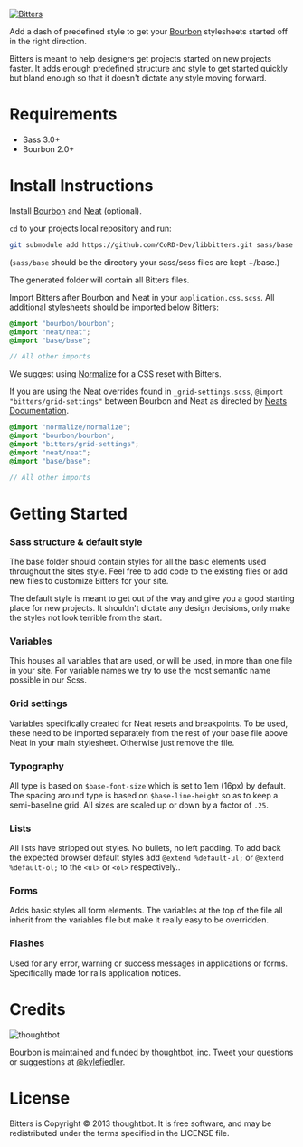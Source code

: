 [![Bitters](http://bitters.bourbon.io/images/bitters-logo.svg)](http://bitters.bourbon.io/)

Add a dash of predefined style to get your [Bourbon](http://bourbon.io) stylesheets started off in the right direction.

Bitters is meant to help designers get projects started on new projects faster. It adds enough predefined structure and style to get started quickly but bland enough so that it doesn't dictate any style moving forward.


Requirements
===
- Sass 3.0+
- Bourbon 2.0+

Install Instructions
===
Install [Bourbon](https://github.com/CoRD-Dev/libbourbon#install-instructions) and [Neat](https://github.com/CoRD-Dev/libneat#install-instructions) (optional).

`cd` to your projects local repository and run:

```bash
git submodule add https://github.com/CoRD-Dev/libbitters.git sass/base
```
(`sass/base` should be the directory your sass/scss files are kept +/base.)

The generated folder will contain all Bitters files.

Import Bitters after Bourbon and Neat in your `application.css.scss`. All additional stylesheets should be imported below Bitters:

```scss
@import "bourbon/bourbon";
@import "neat/neat";
@import "base/base";

// All other imports
```

We suggest using [Normalize](https://github.com/CoRD-Dev/libnormalize/) for a CSS reset with Bitters.

If you are using the Neat overrides found in `_grid-settings.scss`, `@import "bitters/grid-settings"` between Bourbon and Neat as directed by [Neats Documentation](https://github.com/thoughtbot/neat#getting-started).

```scss
@import "normalize/normalize";
@import "bourbon/bourbon";
@import "bitters/grid-settings";
@import "neat/neat";
@import "base/base";

// All other imports
```


Getting Started
===

### Sass structure & default style
The base folder should contain styles for all the basic elements used throughout the sites style. Feel free to add code to the existing files or add new files to customize Bitters for your site.

The default style is meant to get out of the way and give you a good starting place for new projects. It shouldn't dictate any design decisions, only make the styles not look terrible from the start.

### Variables
This houses all variables that are used, or will be used, in more than one file in your site. For variable names we try to use the most semantic name possible in our Scss.

### Grid settings
Variables specifically created for Neat resets and breakpoints. To be used, these need to be imported separately from the rest of your base file above Neat in your main stylesheet. Otherwise just remove the file.

### Typography
All type is based on `$base-font-size` which is set to 1em (16px) by default. The spacing around type is based on `$base-line-height` so as to keep a semi-baseline grid. All sizes are scaled up or down by a factor of `.25`.

### Lists
All lists have stripped out styles. No bullets, no left padding. To add back the expected browser default styles add `@extend %default-ul;` or `@extend %default-ol;` to the `<ul>` or `<ol>` respectively..

### Forms
Adds basic styles all form elements. The variables at the top of the file all inherit from the variables file but make it really easy to be overridden.

### Flashes
Used for any error, warning or success messages in applications or forms. Specifically made for rails application notices.

Credits
===

![thoughtbot](http://thoughtbot.com/images/tm/logo.png)

Bourbon is maintained and funded by [thoughtbot, inc](http://thoughtbot.com/community). Tweet your questions or suggestions at [@kylefiedler](https://twitter.com/kylefiedler).

License
===

Bitters is Copyright © 2013 thoughtbot. It is free software, and may be redistributed under the terms specified in the LICENSE file.
